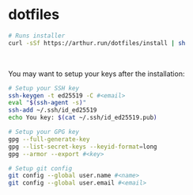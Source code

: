 # dotfiles

```bash
# Runs installer
curl -sSf https://arthur.run/dotfiles/install | sh
```

<br />

You may want to setup your keys after the installation:

```bash
# Setup your SSH key
ssh-keygen -t ed25519 -C #<email>
eval "$(ssh-agent -s)"
ssh-add ~/.ssh/id_ed25519
echo You key: $(cat ~/.ssh/id_ed25519.pub)

# Setup your GPG key
gpg --full-generate-key
gpg --list-secret-keys --keyid-format=long
gpg --armor --export #<key>

# Setup git config
git config --global user.name #<name>
git config --global user.email #<email>
```